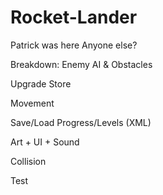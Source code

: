 # Rocket-Lander

Patrick was here
Anyone else?

Breakdown:
Enemy AI & Obstacles

Upgrade Store

Movement

Save/Load Progress/Levels (XML)

Art + UI + Sound

Collision


Test
